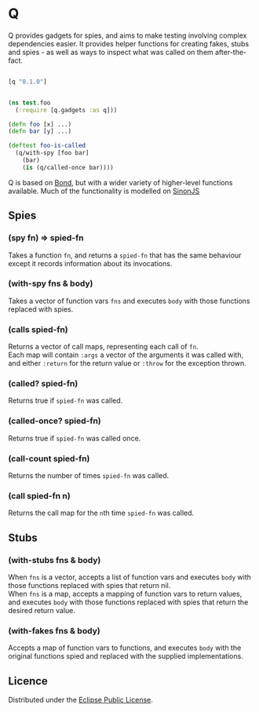 # Q

Q provides gadgets for spies, and aims to make testing involving complex
dependencies easier. It provides helper functions for creating fakes, stubs and
spies - as well as ways to inspect what was called on them after-the-fact.

```clojure

[q "0.1.0"]
```

```clojure

(ns test.foo
  (:require [q.gadgets :as q]))

(defn foo [x] ...)
(defn bar [y] ...)

(deftest foo-is-called
  (q/with-spy [foo bar]
    (bar)
    (is (q/called-once bar))))
```

Q is based on [Bond](https://github.com/circleci/bond), but with a wider variety
of higher-level functions available. Much of the functionality is modelled on
[SinonJS](http://sinonjs.org/)

## Spies

### (spy fn) => spied-fn
Takes a function `fn`, and returns a `spied-fn` that has the same behaviour
except it records information about its invocations.

### (with-spy fns & body)
Takes a vector of function vars `fns` and executes `body` with those functions
replaced with spies.

### (calls spied-fn)
Returns a vector of call maps, representing each call of `fn`.  
Each map will contain `:args` a vector of the arguments it was called with, and
either `:return` for the return value or `:throw` for the exception thrown.

### (called? spied-fn)
Returns true if `spied-fn` was called.

### (called-once? spied-fn)
Returns true if `spied-fn` was called once.

### (call-count spied-fn)
Returns the number of times `spied-fn` was called.

### (call spied-fn n)
Returns the call map for the `n`th time `spied-fn` was called.

## Stubs

### (with-stubs fns & body)
When `fns` is a vector, accepts a list of function vars and executes `body` with
those functions replaced with spies that return nil.  
When `fns` is a map, accepts a mapping of function vars to return values, and
executes `body` with those functions replaced with spies that return the desired
return value.

### (with-fakes fns & body)
Accepts a map of function vars to functions, and executes `body` with the
original functions spied and replaced with the supplied implementations.


## Licence
Distributed under the [Eclipse Public License](http://www.eclipse.org/legal/epl-v10.html).